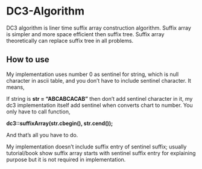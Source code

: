 # DC3-Algorithm
DC3 algorithm is liner time suffix array construction algorithm. Suffix array is simpler and more space efficient then suffix tree. Suffix array theoretically can replace suffix tree in all problems.

## How to use
My implementation uses number 0 as sentinel for string, which is null character in ascii table, and you don’t have to include sentinel character. It means,

If string is **str = “ABCABCACAB”** then don’t add sentinel character in it, my dc3 implementation itself add sentinel when converts chart to number. You only have to call function,

 **dc3::suffixArray(str.cbegin(), str.cend());**
 
And that’s all you have to do.

My implementation doesn’t include suffix entry of sentinel suffix; usually tutorial/book show suffix array starts with sentinel suffix entry for explaining purpose but it is not required in implementation.

